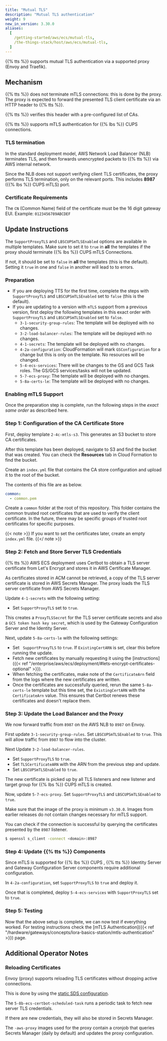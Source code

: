 ```yaml
---
title: "Mutual TLS"
description: "Mutual TLS authentication"
weight: 9
new_in_version: 3.30.0
aliases:
  [
    /getting-started/aws/ecs/mutual-tls,
    /the-things-stack/host/aws/ecs/mutual-tls,
  ]
---
```


{{% tts %}} supports mutual TLS authentication via a supported proxy (Envoy and Traefik).

<!--more-->

## Mechanism

{{% tts %}} does not terminate mTLS connections: this is done by the proxy. The proxy is expected to forward the presented TLS client certificate via an HTTP header to {{% tts %}}.

{{% tts %}} verifies this header with a pre-configured list of CAs.

{{% tts %}} supports mTLS authentication for {{% lbs %}} CUPS connections.

### TLS termination

In the standard deployment model, AWS Network Load Balancer (NLB) terminates TLS, and then forwards unencrypted packets to {{% tts %}} via AWS internal network.

Since the NLB does not support verifying client TLS certificates, the proxy performs TLS termination, only on the relevant ports. This includes **8987** ({{% lbs %}} CUPS mTLS) port.

### Certificate Requirements

The `CN` (Common Name) field of the certificate must be the 16 digit gateway EUI. Example: `0123456789ABCDEF`

## Update Instructions

The `SupportProxyTLS` and `LBSCUPSmTLSEnabled` options are available in multiple templates. Make sure to set it to `true` in **all** the templates if the proxy should terminate {{% lbs %}} CUPS mTLS Connections.

If not, it should be set to `false` in **all** the templates (this is the default). Setting it `true` in one and `false` in another will lead to to errors.

### Preparation

- If you are deploying TTS for the first time, complete the steps with `SupportProxyTLS` and `LBSCUPSmTLSEnabled` set to `false` (this is the default).
- If you are updating to a version with `mTLS` support from a previous version, first deploy the following templates in this exact order with `SupportProxyTLS` and `LBSCUPSmTLSEnabled` set to `false`.
  - `3-1-security-group-rules`: The template will be deployed with no changes.
  - `3-2-load-balancer-rules`: The template will be deployed with no changes.
  - `4-1-secrets`: The template will be deployed with no changes.
  - `4-2a-configuration`: CloudFormation will mark `GSConfiguration` for a change but this is only on the template. No resources will be changed.
  - `5-4-ecs-services`: There will be changes to the GS and GCS Task roles. The GS/GCS services/tasks will not be updated.
  - `5-7-ecs-proxy`: The template will be deployed with no changes.
  - `5-8a-certs-le`: The template will be deployed with no changes.

### Enabling mTLS Support

Once the preparation step is complete, run the following steps in the _exact same order_ as described here.

### Step 1: Configuration of the CA Certificate Store

First, deploy template `2-4c-mtls-s3`. This generates an S3 bucket to store CA certificates.

After this template has been deployed, navigate to S3 and find the bucket that was created. You can check the **Resources** tab in Cloud Formation to find the bucket.

Create an `index.yml` file that contains the CA store configuration and upload it to the root of the bucket.

The contents of this file are as below.

```yaml
common:
  - common.pem
```

Create a `common` folder at the root of this repository. This folder contains the common trusted root certificates that are used to verify the client certificate. In the future, there may be specific groups of trusted root certificates for specific purposes.

{{< note >}}
If you want to set the certificates later, create an empty `index.yml` file.
{{</ note >}}

### Step 2: Fetch and Store Server TLS Credentials

{{% tts %}} AWS ECS deployment uses Certbot to obtain a TLS server certificate from Let's Encrypt and stores it in AWS Certificate Manager.

As certificates stored in ACM cannot be retrieved, a copy of the TLS server certificate is stored in AWS Secrets Manager. The proxy loads the TLS server certificate from AWS Secrets Manager.

Update `4-1-secrets` with the following setting:

- Set `SupportProxyTLS` set to `true`.

This creates a `ProxyTLSSecret` for the TLS server certificate secrets and also a `GCS token hash key secret`, which is used by the Gateway Configuration Server and the Identity Server.

Next, update `5-8a-certs-le` with the following settings:

- Set ` SupportProxyTLS` to `true`. If `ExistingCertARN` is set, clear this before running the update.
- Fetch new certificates by manually requesting it using the [instructions]({{< ref "/enterprise/aws/ecs/deployment/#lets-encrypt-certificates-optional" >}}).
- When fetching the certificates, make note of the `CertificateArn` field from the logs where the new certificates are written.
- Once the certificates are successfully queried, rerun the same `5-8a-certs-le` template but this time set, the `ExistingCertARN` with the `CertificateArn` value. This ensures that Certbot renews these certificates and doesn't replace them.

### Step 3: Update the Load Balancer and the Proxy

We now forward traffic from `8987` on the AWS NLB to `8987` on Envoy.

First update `3-1-security-group-rules`. Set `LBSCUPSmTLSEnabled` to `true`. This will allow traffic from `8987` to flow into the cluster.

Next Update `3-2-load-balancer-rules`.

- Set `SupportProxyTLS` to `true`.
- Set `TLSCertificateARN` with the ARN from the previous step and update.
- Set `LBSCUPSmTLSEnabled` to `true`.

The new certificate is picked up by all TLS listeners and new listener and target group for {{% lbs %}} CUPS mTLS is created.

Now, update `5-7-ecs-proxy`. Set `SupportProxyTLS` and `LBSCUPSmTLSEnabled` to `true`.

Make sure that the image of the proxy is minimum `v3.30.0`. Images from earlier releases do not contain changes necessary for mTLS support.

You can check if the connection is successful by querying the certificates presented by the `8987` listener.

```bash
$ openssl s_client -connect <domain>:8987
```

### Step 4: Update {{% tts %}} Components

Since mTLS is supported for {{% lbs %}} CUPS , {{% tts %}} Identity Server and Gateway Configuration Server components require additional configuration.

In `4-2a-configuration`, set `SupportProxyTLS` to `true` and deploy it.

Once that is completed, deploy `5-4-ecs-services` with `SupportProxyTLS` set to `true`.

### Step 5: Testing

Now that the above setup is complete, we can now test if everything worked. For testing instructions check the [mTLS Authentication]({{< ref "/hardware/gateways/concepts/lora-basics-station/mtls-authentication" >}}) page.

## Additional Operator Notes

### Reloading Certificates

Envoy (proxy) supports reloading TLS certificates without dropping active connections.

This is done by using the [static SDS configuration](https://www.envoyproxy.io/docs/envoy/latest/configuration/security/secret#example-three-certificate-rotation-for-xds-grpc-connection).

The `5-8b-ecs-certbot-scheduled-task` runs a periodic task to fetch new server TLS credentials.

If there are new credentials, they will also be stored in Secrets Manager.

The `-aws-proxy` images used for the proxy contain a cronjob that queries Secrets Manager (daily by default) and updates the proxy configuration.
